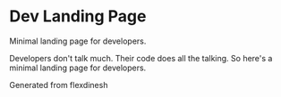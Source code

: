 # Dev Landing Page

Minimal landing page for developers.

Developers don't talk much. Their code does all the talking. So here's a minimal landing page for developers.

Generated from flexdinesh
